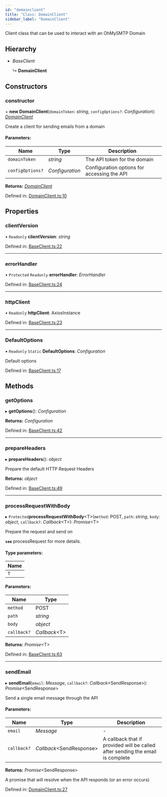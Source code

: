 ```yaml
---
id: "domainclient"
title: "Class: DomainClient"
sidebar_label: "DomainClient"
---
```


Client class that can be used to interact with an OhMySMTP Domain

## Hierarchy

* *BaseClient*

  ↳ **DomainClient**

## Constructors

### constructor

\+ **new DomainClient**(`domainToken`: *string*, `configOptions?`: *Configuration*): [*DomainClient*](domainclient.md)

Create a client for sending emails from a domain

#### Parameters:

Name | Type | Description |
------ | ------ | ------ |
`domainToken` | *string* | The API token for the domain   |
`configOptions?` | *Configuration* | Configuration options for accessing the API    |

**Returns:** [*DomainClient*](domainclient.md)

Defined in: [DomainClient.ts:10](https://github.com/ohmysmtp/ohmysmtp.js/blob/84ad867/src/lib/DomainClient.ts#L10)

## Properties

### clientVersion

• `Readonly` **clientVersion**: *string*

Defined in: [BaseClient.ts:22](https://github.com/ohmysmtp/ohmysmtp.js/blob/84ad867/src/lib/BaseClient.ts#L22)

___

### errorHandler

• `Protected` `Readonly` **errorHandler**: *ErrorHandler*

Defined in: [BaseClient.ts:24](https://github.com/ohmysmtp/ohmysmtp.js/blob/84ad867/src/lib/BaseClient.ts#L24)

___

### httpClient

• `Readonly` **httpClient**: AxiosInstance

Defined in: [BaseClient.ts:23](https://github.com/ohmysmtp/ohmysmtp.js/blob/84ad867/src/lib/BaseClient.ts#L23)

___

### DefaultOptions

▪ `Readonly` `Static` **DefaultOptions**: *Configuration*

Default options

Defined in: [BaseClient.ts:17](https://github.com/ohmysmtp/ohmysmtp.js/blob/84ad867/src/lib/BaseClient.ts#L17)

## Methods

### getOptions

▸ **getOptions**(): *Configuration*

**Returns:** *Configuration*

Defined in: [BaseClient.ts:42](https://github.com/ohmysmtp/ohmysmtp.js/blob/84ad867/src/lib/BaseClient.ts#L42)

___

### prepareHeaders

▸ **prepareHeaders**(): *object*

Prepare the default HTTP Request Headers

**Returns:** *object*

Defined in: [BaseClient.ts:49](https://github.com/ohmysmtp/ohmysmtp.js/blob/84ad867/src/lib/BaseClient.ts#L49)

___

### processRequestWithBody

▸ `Protected`**processRequestWithBody**<T\>(`method`: POST, `path`: *string*, `body`: *object*, `callback?`: *Callback*<T\>): *Promise*<T\>

Prepare the request and send on

**`see`** processRequest for more details.

#### Type parameters:

Name |
------ |
`T` |

#### Parameters:

Name | Type |
------ | ------ |
`method` | POST |
`path` | *string* |
`body` | *object* |
`callback?` | *Callback*<T\> |

**Returns:** *Promise*<T\>

Defined in: [BaseClient.ts:63](https://github.com/ohmysmtp/ohmysmtp.js/blob/84ad867/src/lib/BaseClient.ts#L63)

___

### sendEmail

▸ **sendEmail**(`email`: *Message*, `callback?`: *Callback*<SendResponse\>): *Promise*<SendResponse\>

Send a single email message through the API

#### Parameters:

Name | Type | Description |
------ | ------ | ------ |
`email` | *Message* | - |
`callback?` | *Callback*<SendResponse\> | A callback that if provided will be called after sending the email is complete   |

**Returns:** *Promise*<SendResponse\>

A promise that will resolve when the API responds (or an error occurs)

Defined in: [DomainClient.ts:27](https://github.com/ohmysmtp/ohmysmtp.js/blob/84ad867/src/lib/DomainClient.ts#L27)
